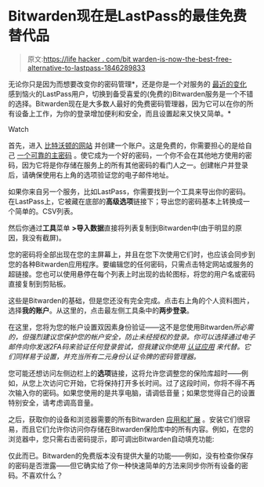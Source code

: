 # Bitwarden现在是LastPass的最佳免费替代品

> 原文:[https://life hacker . com/bit warden-is-now-the-best-free-alternative-to-lastpass-1846289833](https://lifehacker.com/bitwarden-is-now-the-best-free-alternative-to-lastpass-1846289833)

无论你只是因为而想要改变你的密码管理*，还是你是一个对服务的 [最近的变化](https://blog.lastpass.com/2021/02/changes-to-lastpass-free/) 感到恼火的LastPass用户，切换到备受喜爱的(免费的)Bitwarden服务是一个不错的选择。Bitwarden现在是大多数人最好的免费密码管理器，因为它可以在你的所有设备上工作，为你的登录增加便利和安全，而且设置起来又快又简单。*

Watch

首先，进入 [比特沃顿的网站](https://bitwarden.com/) 并创建一个账户。这是免费的，你需要担心的是给自己 [一个可靠的主密码](https://lifehacker.com/how-to-create-secure-passwords-that-arent-impossible-to-1825048324) 。使它成为一个好的密码，一个你不会在其他地方使用的密码，因为它将是你存储在服务上的所有其他密码的看门人之一。创建帐户并登录后，请确保使用右上角的选项验证您的电子邮件地址。

如果你来自另一个服务，比如LastPass，你需要找到一个工具来导出你的密码。在LastPass上，它被藏在底部的**高级选项**链接下；导出您的密码基本上转换成一个简单的。CSV列表。

然后你通过**工具**菜单 **>导入数据**直接将列表复制到Bitwarden中(由于明显的原因，我没有截屏)。

您的密码将全部出现在您的主屏幕上，并且在您下次使用它们时，也应该会同步到您的各种Bitwarden应用程序。要编辑您的任何密码，只需点击特定网站或服务的超链接。您也可以使用悬停在每个列表上时出现的齿轮图标，将您的用户名或密码直接复制到剪贴板。

这些是Bitwarden的基础，但是您还没有完全完成。点击右上角的个人资料图片，选择**我的账户**。从这里的，点击最左侧工具条中的**两步登录**。

在这里，您将为您的帐户设置双因素身份验证——这不是您使用Bitwarden*所必需的，但强烈建议您保护您的帐户安全，防止未经授权的登录。你可以选择通过电子邮件向你发送2FA码来验证任何登录尝试，但我建议你使用 [认证应用](https://lifehacker.com/how-do-i-switch-from-one-2fa-authentication-app-to-anot-1842296754) 来代替。它们同样易于设置，并充当所有二元身份认证令牌的密码管理器。* 

您可能还想访问左侧边栏上的**选项**链接，这将允许您调整您的保险库超时——例如，从您上次访问它开始，它将保持打开多长时间。过了这段时间，你将不得不再次输入你的密码。如果您使用的是共享电脑，请调低音量；如果您觉得自己的设置特别安全，请考虑调高音量。

之后，获取你的设备和浏览器需要的所有Bitwarden [应用和扩展](https://bitwarden.com/download/) 。安装它们很容易，而且它们允许你访问你存储在Bitwarden保险库中的所有内容。例如，在您的浏览器中，您只需右击密码提示，即可调出Bitwarden自动填充功能:

仅此而已。Bitwarden的免费版本没有提供大量的功能——例如，没有检查你保存的密码是否泄露——但它确实给了你一种快速简单的方法来同步你所有设备的密码。不喜欢什么？